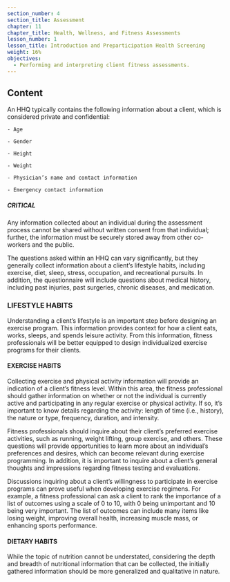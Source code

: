 ```yaml
---
section_number: 4
section_title: Assessment
chapter: 11
chapter_title: Health, Wellness, and Fitness Assessments
lesson_number: 1
lesson_title: Introduction and Preparticipation Health Screening
weight: 16%
objectives:
  - Performing and interpreting client fitness assessments.
---
```


## Content
An HHQ typically contains the following information about a client, which is considered private and confidential:

	- Age

	- Gender

	- Height

	- Weight

	- Physician’s name and contact information

	- Emergency contact information

##### CRITICAL

Any information collected about an individual during the assessment process cannot be shared without written consent from that individual; further, the information must be securely stored away from other co-workers and the public.

The questions asked within an HHQ can vary significantly, but they generally collect information about a client’s lifestyle habits, including exercise, diet, sleep, stress, occupation, and recreational pursuits. In addition, the questionnaire will include questions about medical history, including past injuries, past surgeries, chronic diseases, and medication.

### LIFESTYLE HABITS

Understanding a client’s lifestyle is an important step before designing an exercise program. This information provides context for how a client eats, works, sleeps, and spends leisure activity. From this information, fitness professionals will be better equipped to design individualized exercise programs for their clients.

#### EXERCISE HABITS

Collecting exercise and physical activity information will provide an indication of a client’s fitness level. Within this area, the fitness professional should gather information on whether or not the individual is currently active and participating in any regular exercise or physical activity. If so, it’s important to know details regarding the activity: length of time (i.e., history), the nature or type, frequency, duration, and intensity.

Fitness professionals should inquire about their client’s preferred exercise activities, such as running, weight lifting, group exercise, and others. These questions will provide opportunities to learn more about an individual’s preferences and desires, which can become relevant during exercise programming. In addition, it is important to inquire about a client’s general thoughts and impressions regarding fitness testing and evaluations.

Discussions inquiring about a client’s willingness to participate in exercise programs can prove useful when developing exercise regimens. For example, a fitness professional can ask a client to rank the importance of a list of outcomes using a scale of 0 to 10, with 0 being unimportant and 10 being very important. The list of outcomes can include many items like losing weight, improving overall health, increasing muscle mass, or enhancing sports performance.

#### DIETARY HABITS

While the topic of nutrition cannot be understated, considering the depth and breadth of nutritional information that can be collected, the initially gathered information should be more generalized and qualitative in nature.